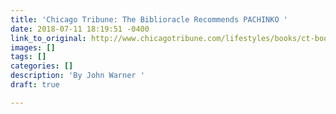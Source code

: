 ```yaml
---
title: 'Chicago Tribune: The Biblioracle Recommends PACHINKO '
date: 2018-07-11 18:19:51 -0400
link_to_original: http://www.chicagotribune.com/lifestyles/books/ct-books-biblioracle-0715-story.html
images: []
tags: []
categories: []
description: 'By John Warner '
draft: true

---
```

